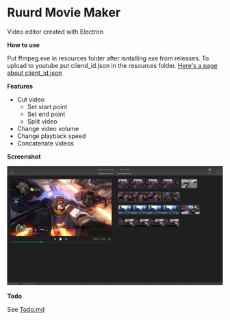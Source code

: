 # Ruurd Movie Maker
Video editor created with Electron

**How to use**

Put ffmpeg.exe in resources folder after isntalling exe from releases. To upload to youtube put cliend_id.json in the resources folder. [Here's a page about client_id.json](https://developers.google.com/youtube/registering_an_application)

**Features**
* Cut video
    * Set start point
    * Set end point
    * Split video
* Change video volume
* Change playback speed
* Concatenate videos

**Screenshot**

![Screenshot of the current version](screenshots/main.png?raw=true "Pre Alpha Screenshot")

**Todo**

See [Todo.md](Todo.md)
